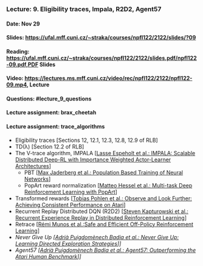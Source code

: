 ### Lecture: 9. Eligibility traces, Impala, R2D2, Agent57
#### Date: Nov 29
#### Slides: https://ufal.mff.cuni.cz/~straka/courses/npfl122/2122/slides/?09
#### Reading: https://ufal.mff.cuni.cz/~straka/courses/npfl122/2122/slides.pdf/npfl122-09.pdf,PDF Slides
#### Video: https://lectures.ms.mff.cuni.cz/video/rec/npfl122/2122/npfl122-09.mp4, Lecture
#### Questions: #lecture_9_questions
#### Lecture assignment: brax_cheetah
#### Lecture assignment: trace_algorithms

- Eligibility traces [Sections 12, 12.1, 12.3, 12.8, 12.9 of RLB]
- TD(λ) [Section 12.2 of RLB]
- The V-trace algorithm, IMPALA [[Lasse Espeholt et al.: IMPALA: Scalable Distributed Deep-RL with Importance Weighted Actor-Learner Architectures](https://arxiv.org/abs/1802.01561)]
  - PBT [[Max Jaderberg et al.: Population Based Training of Neural Networks](https://arxiv.org/abs/1711.09846)]
  - PopArt reward normalization [[Matteo Hessel et al.: Multi-task Deep Reinforcement Learning with PopArt](https://arxiv.org/abs/1809.04474)]
- Transformed rewards [[Tobias Pohlen et al.: Observe and Look Further: Achieving Consistent Performance on Atari](https://arxiv.org/abs/1805.11593)]
- Recurrent Replay Distributed DQN (R2D2) [[Steven Kapturowski et al.: Recurrent Experience Replay in Distributed Reinforcement Learning](https://openreview.net/forum?id=r1lyTjAqYX)]
- Retrace [[Rémi Munos et al.:Safe and Efficient Off-Policy Reinforcement Learning](https://arxiv.org/abs/1606.02647)]
- _Never Give Up [[Adrià Puigdomènech Badia et al.: Never Give Up: Learning Directed Exploration Strategies](https://arxiv.org/abs/2002.06038)]]_
- _Agent57 [[Adrià Puigdomènech Badia et al.: Agent57: Outperforming the Atari Human Benchmark](https://arxiv.org/abs/2003.13350)]]_
